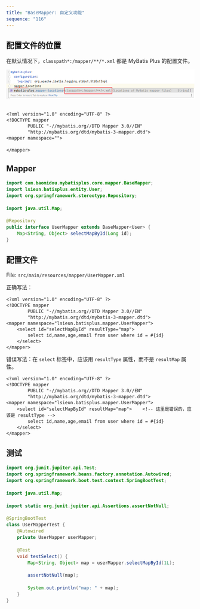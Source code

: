 ```yaml
---
title: "BaseMapper: 自定义功能"
sequence: "116"
---
```


## 配置文件的位置

在默认情况下，`classpath*:/mapper/**/*.xml` 都是 MyBatis Plus 的配置文件。

![](/assets/images/db/mybatis-plus/mapper-defaut-locations.png)

```java

```

```text
<?xml version="1.0" encoding="UTF-8" ?>
<!DOCTYPE mapper
        PUBLIC "-//mybatis.org//DTD Mapper 3.0//EN"
        "http://mybatis.org/dtd/mybatis-3-mapper.dtd">
<mapper namespace="">

</mapper>
```

## Mapper

```java
import com.baomidou.mybatisplus.core.mapper.BaseMapper;
import lsieun.batisplus.entity.User;
import org.springframework.stereotype.Repository;

import java.util.Map;

@Repository
public interface UserMapper extends BaseMapper<User> {
    Map<String, Object> selectMapById(Long id);
}
```

## 配置文件

File: `src/main/resources/mapper/UserMapper.xml`

正确写法：

```text
<?xml version="1.0" encoding="UTF-8" ?>
<!DOCTYPE mapper
        PUBLIC "-//mybatis.org//DTD Mapper 3.0//EN"
        "http://mybatis.org/dtd/mybatis-3-mapper.dtd">
<mapper namespace="lsieun.batisplus.mapper.UserMapper">
    <select id="selectMapById" resultType="map">
        select id,name,age,email from user where id = #{id}
    </select>
</mapper>
```

错误写法：在 `select` 标签中，应该用 `resultType` 属性，而不是 `resultMap` 属性。

```text
<?xml version="1.0" encoding="UTF-8" ?>
<!DOCTYPE mapper
        PUBLIC "-//mybatis.org//DTD Mapper 3.0//EN"
        "http://mybatis.org/dtd/mybatis-3-mapper.dtd">
<mapper namespace="lsieun.batisplus.mapper.UserMapper">
    <select id="selectMapById" resultMap="map">    <!-- 这里是错误的，应该是 resultType -->
        select id,name,age,email from user where id = #{id}
    </select>
</mapper>
```

## 测试

```java
import org.junit.jupiter.api.Test;
import org.springframework.beans.factory.annotation.Autowired;
import org.springframework.boot.test.context.SpringBootTest;

import java.util.Map;

import static org.junit.jupiter.api.Assertions.assertNotNull;

@SpringBootTest
class UserMapperTest {
    @Autowired
    private UserMapper userMapper;

    @Test
    void testSelect() {
        Map<String, Object> map = userMapper.selectMapById(1L);

        assertNotNull(map);

        System.out.println("map: " + map);
    }
}
```

